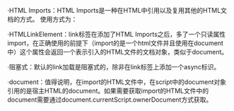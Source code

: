 ·HTML Imports：HTML Imports是一种在HTML中引用以及复用其他的HTML文档的方式。
使用方式为：<link rel="import" href="/components/header.html">

·HTMLLinkElement：link标签在添加了HTML Imports之后，多了一个只读属性import，在正确使用的前提下（import的是一个html文件并且使用在document中）这个属性会返回一个表示引入的HTML文件的文档对象，类似于document。

·阻塞式：默认的link加载是阻塞式的，除非在link标签上添加一个async标识。

·document：值得说明，在import的HTML文件中，在script中的document对象引用的是宿主HTML的document。如果需要获取import的HTML文件中的document需要通过document.currentScript.ownerDocument方式获取。